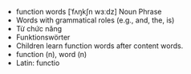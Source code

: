 - function words [ˈfʌŋkʃn wɜːdz] Noun Phrase  
- Words with grammatical roles (e.g., and, the, is)  
- Từ chức năng  
- Funktionswörter  
- Children learn function words after content words.  
- function (n), word (n)  
- Latin: functio